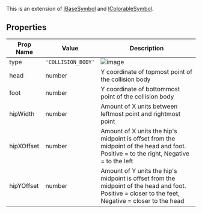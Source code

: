 This is an extension of [IBaseSymbol](/Documentation/Interfaces/IBaseSymbol.md) and [IColorableSymbol](/Documentation/Interfaces/IColorableSymbol.md).

## Properties

| Prop Name | Value | Description |
| --------------------- | ------ | ------------------- |
| type | `'COLLISION_BODY'` | ![image](https://github.com/user-attachments/assets/5164362e-2c84-4e24-a26a-ddf153909dd7) |
| head | number | Y coordinate of topmost point of the collision body |
| foot | number | Y coordinate of bottommost point of the collision body|
| hipWidth | number | Amount of X units between leftmost point and rightmost point |
| hipXOffset | number | Amount of X units the hip's midpoint is offset from the midpoint of the head and foot. <br/> Positive = to the right, Negative = to the left |
| hipYOffset | number | Amount of Y units the hip's midpoint is offset from the midpoint of the head and foot. Positive = closer to the feet, Negative = closer to the head|
